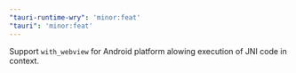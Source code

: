 ```yaml
---
"tauri-runtime-wry": 'minor:feat'
"tauri": 'minor:feat'
---
```


Support `with_webview` for Android platform alowing execution of JNI code in context.
